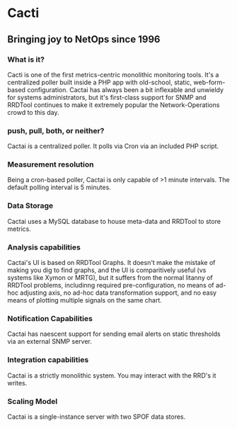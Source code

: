 # Cacti

## Bringing joy to NetOps since 1996

### What is it? 
Cacti is one of the first metrics-centric monolithic monitoring tools. It's a
centralized poller built inside a PHP app with old-school, static,
web-form-based configuration. Cactai has always been a bit inflexable and
unwieldy for systems administrators, but it's first-class support for SNMP and
RRDTool continues to make it extremely popular the Network-Operations crowd to
this day.

### push, pull, both, or neither?
Cactai is a centralized poller. It polls via Cron via an included PHP script.  

### Measurement resolution 
Being a cron-based poller, Cactai is only capable of >1 minute intervals. The
default polling interval is 5 minutes.

### Data Storage 
Cactai uses a MySQL database to house meta-data and RRDTool to store metrics.

### Analysis capabilities
Cactai's UI is based on RRDTool Graphs. It doesn't make the mistake of making
you dig to find graphs, and the UI is comparitively useful (vs systems like
Xymon or MRTG), but it suffers from the normal litanny of RRDTool problems,
includinng required pre-configuration, no means of ad-hoc adjusting axis, no
ad-hoc data transformation support, and no easy means of plotting multiple
signals on the same chart. 

### Notification Capabilities
Cactai has naescent support for sending email alerts on static thresholds via
an external SNMP server.

### Integration capabilities
Cactai is a strictly monolithic system. You may interact with the RRD's it
writes. 

### Scaling Model
Cactai is a single-instance server with two SPOF data stores.
